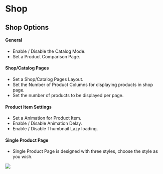 # Shop

## Shop Options


#### General

* Enable / Disable the Catalog Mode.
* Set a Product Comparison Page.

#### Shop/Catalog Pages

* Set a Shop/Catalog Pages Layout.
* Set the Number of Product Columns for displaying products in shop page.
* Set the number of products to be displayed per page.

#### Product Item Settings

* Set a Animation for Product Item.
* Enable / Disable Animation Delay.
* Enable / Disable Thumbnail Lazy loading.

#### Single Product Page
* Single Product Page is designed with three styles, choose the style as you wish.


![](http://transvelo.github.io/docs/mybag/images/theme-options-shop.png)


